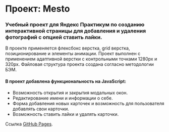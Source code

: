 # Проект: Mesto
### Учебный проект для Яндекс Практикум по созданию интерактивной страницы для добавления и удаления фотографий с опцией ставить лайки. 

В проекте применяется флексбокс верстка, grid верстка, позиционирование и элементы анимации. 
Проект выполнен с применением адаптивной верстки с контрольными точками 1280px и 320px. Файловая структура проекта создана согласно методологии БЭМ.   

#### В проект добавлена функциональность на JavaScript:

- Возможность открытия и закрытия модальных окон.
- Редактирование имени и информации о себе.
- Форма добавления новых карточек и возможность для пользователя добавлять свои карточки.
- Возможность ставить лайки и удалять карточки.

Ссылка [GitHub Pages](https://dvdovina.github.io/mesto-project/).
